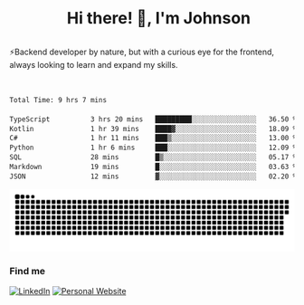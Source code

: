 <div id="user-content-toc">
  <ul align="center">
    <summary><h1 style="display: inline-block">Hi there! 👋, I'm Johnson</h1></summary>
  </ul>
</div>

⚡Backend developer by nature, but with a curious eye for the frontend, always looking to learn and expand my skills.

<br>


<!--START_SECTION:waka-->

```txt
Total Time: 9 hrs 7 mins

TypeScript          3 hrs 20 mins   █████████░░░░░░░░░░░░░░░░   36.50 %
Kotlin              1 hr 39 mins    ████▓░░░░░░░░░░░░░░░░░░░░   18.09 %
C#                  1 hr 11 mins    ███▒░░░░░░░░░░░░░░░░░░░░░   13.00 %
Python              1 hr 6 mins     ███░░░░░░░░░░░░░░░░░░░░░░   12.09 %
SQL                 28 mins         █▒░░░░░░░░░░░░░░░░░░░░░░░   05.17 %
Markdown            19 mins         █░░░░░░░░░░░░░░░░░░░░░░░░   03.63 %
JSON                12 mins         ▓░░░░░░░░░░░░░░░░░░░░░░░░   02.20 %
```

<!--END_SECTION:waka-->

<picture>
  <source  srcset="https://github.com/joshwambere/joshwambere/blob/output/github-contribution-grid-snake-dark.svg?palette=github-dark">
  <source  srcset="https://github.com/joshwambere/joshwambere/blob/output/github-contribution-grid-snake.svg">
  <img alt="github contribution grid snake animation" src="https://github.com/joshwambere/joshwambere/blob/output/github-contribution-grid-snake.svg">
</picture>

### Find me
<a href="https://www.linkedin.com/in/dusabe-johnson" target="_blank"><img src="https://img.shields.io/badge/LinkedIn-%230077B5.svg?&style=flat&logo=linkedin&logoColor=white" alt="LinkedIn"></a>
‎‎ [![Personal Website](https://img.shields.io/badge/visit-Johnsonis.me-blue)](https://johnsonis.me/)

